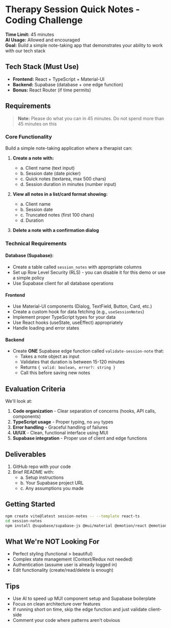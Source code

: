 # Therapy Session Quick Notes - Coding Challenge

**Time Limit:** 45 minutes  
**AI Usage:** Allowed and encouraged  
**Goal:** Build a simple note-taking app that demonstrates your ability to work with our tech stack

## Tech Stack (Must Use)

- **Frontend:** React + TypeScript + Material-UI
- **Backend:** Supabase (database + one edge function)
- **Bonus:** React Router (if time permits)

## Requirements

> **Note:** Please do what you can in 45 minutes. Do not spend more than 45 minutes on this

### Core Functionality

Build a simple note-taking application where a therapist can:

1. **Create a note with:**

   - a. Client name (text input)
   - b. Session date (date picker)
   - c. Quick notes (textarea, max 500 chars)
   - d. Session duration in minutes (number input)

2. **View all notes in a list/card format showing:**

   - a. Client name
   - b. Session date
   - c. Truncated notes (first 100 chars)
   - d. Duration

3. **Delete a note with a confirmation dialog**

### Technical Requirements

#### Database (Supabase):

- Create a table called `session_notes` with appropriate columns
- Set up Row Level Security (RLS) - you can disable it for this demo or use a simple policy
- Use Supabase client for all database operations

#### Frontend

- Use Material-UI components (Dialog, TextField, Button, Card, etc.)
- Create a custom hook for data fetching (e.g., `useSessionNotes`)
- Implement proper TypeScript types for your data
- Use React hooks (useState, useEffect) appropriately
- Handle loading and error states

#### Backend

- Create **ONE** Supabase edge function called `validate-session-note` that:
  - Takes a note object as input
  - Validates that duration is between 15-120 minutes
  - Returns `{ valid: boolean, error?: string }`
  - Call this before saving new notes

## Evaluation Criteria

We'll look at:

1. **Code organization** - Clear separation of concerns (hooks, API calls, components)
2. **TypeScript usage** - Proper typing, no `any` types
3. **Error handling** - Graceful handling of failures
4. **UI/UX** - Clean, functional interface using MUI
5. **Supabase integration** - Proper use of client and edge functions

## Deliverables

1. GitHub repo with your code
2. Brief README with:
   - a. Setup instructions
   - b. Your Supabase project URL
   - c. Any assumptions you made

## Getting Started

```bash
npm create vite@latest session-notes -- --template react-ts
cd session-notes
npm install @supabase/supabase-js @mui/material @emotion/react @emotion/styled
```

## What We're NOT Looking For

- Perfect styling (functional > beautiful)
- Complex state management (Context/Redux not needed)
- Authentication (assume user is already logged in)
- Edit functionality (create/read/delete is enough)

## Tips

- Use AI to speed up MUI component setup and Supabase boilerplate
- Focus on clean architecture over features
- If running short on time, skip the edge function and just validate client-side
- Comment your code where patterns aren't obvious
